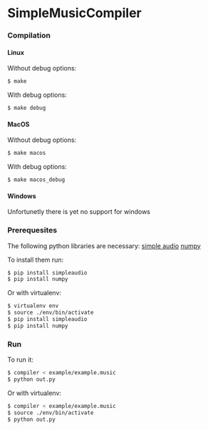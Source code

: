 # SimpleMusicCompiler
### Compilation
#### Linux
Without debug options:
```sh
$ make
```
With debug options:
```sh
$ make debug
```
#### MacOS
Without debug options:
```sh
$ make macos
```
With debug options:
```sh
$ make macos_debug
```

#### Windows
Unfortunetly there is yet no support for windows

### Prerequesites
The following python libraries are necessary: [simple audio](https://github.com/hamiltron/py-simple-audio) [numpy](https://github.com/numpy/numpy)

To install them run:
```sh
$ pip install simpleaudio
$ pip install numpy
```
Or with virtualenv:
```sh
$ virtualenv env
$ source ./env/bin/activate
$ pip install simpleaudio
$ pip install numpy
```
### Run
To run it:
```sh
$ compiler < example/example.music
$ python out.py
```
Or with virtualenv:
```sh
$ compiler < example/example.music
$ source ./env/bin/activate
$ python out.py
```